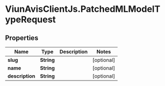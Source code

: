 # ViunAvisClientJs.PatchedMLModelTypeRequest

## Properties

| Name            | Type       | Description | Notes      |
| --------------- | ---------- | ----------- | ---------- |
| **slug**        | **String** |             | [optional] |
| **name**        | **String** |             | [optional] |
| **description** | **String** |             | [optional] |
